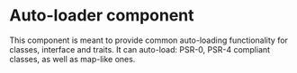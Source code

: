 Auto-loader component
=====================

This component is meant to provide common auto-loading functionality for classes, interface and traits.
It can auto-load: PSR-0, PSR-4 compliant classes, as well as map-like ones.
